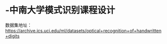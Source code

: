 # -中南大学模式识别课程设计
数据集地址：https://archive.ics.uci.edu/ml/datasets/optical+recognition+of+handwritten+digits
